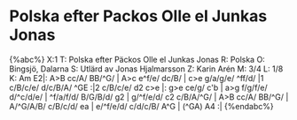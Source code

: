 # Polska efter Packos Olle el Junkas Jonas

{%abc%}
X:1
T: Polska efter Päckos Olle el Junkas Jonas
R: Polska
O: Bingsjö, Dalarna
S: Utlärd av Jonas Hjalmarsson
Z: Karin Arén
M: 3/4
L: 1/8
K: Am
E2|: A>B cc/A/ BB/^G/ | A>c e^f/e/ dc/B/ | c>e g/a/g/e/ ^ff/d/ |1 c/B/c/e/ d/c/B/A/ ^GE :|2 c/B/c/e/ d2 c>e |:
g>e ce/g/ c'b | a>g f/g/f/e/ d/^c/d/e/ | ^f/a/f/d/ B/G/B/d/ g2 | g/^f/e/d/ c2 c/B/A/^G/ | 
A>B cc/A/ BB/^G/ | A/^G/A/B/ c/B/c/d/ ea | e/^f/e/d/ c/d/c/B/ A^G | (^GA) A4 :|
{%endabc%}



